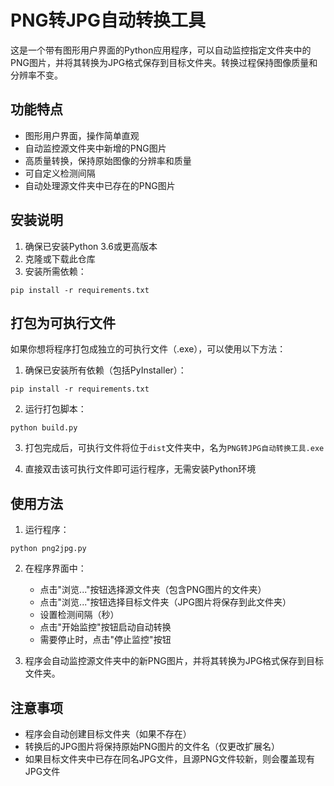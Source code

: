 # PNG转JPG自动转换工具

这是一个带有图形用户界面的Python应用程序，可以自动监控指定文件夹中的PNG图片，并将其转换为JPG格式保存到目标文件夹。转换过程保持图像质量和分辨率不变。

## 功能特点

- 图形用户界面，操作简单直观
- 自动监控源文件夹中新增的PNG图片
- 高质量转换，保持原始图像的分辨率和质量
- 可自定义检测间隔
- 自动处理源文件夹中已存在的PNG图片

## 安装说明

1. 确保已安装Python 3.6或更高版本
2. 克隆或下载此仓库
3. 安装所需依赖：

```
pip install -r requirements.txt
```

## 打包为可执行文件

如果你想将程序打包成独立的可执行文件（.exe），可以使用以下方法：

1. 确保已安装所有依赖（包括PyInstaller）：

```
pip install -r requirements.txt
```

2. 运行打包脚本：

```
python build.py
```

3. 打包完成后，可执行文件将位于`dist`文件夹中，名为`PNG转JPG自动转换工具.exe`

4. 直接双击该可执行文件即可运行程序，无需安装Python环境

## 使用方法

1. 运行程序：

```
python png2jpg.py
```

2. 在程序界面中：
   - 点击"浏览..."按钮选择源文件夹（包含PNG图片的文件夹）
   - 点击"浏览..."按钮选择目标文件夹（JPG图片将保存到此文件夹）
   - 设置检测间隔（秒）
   - 点击"开始监控"按钮启动自动转换
   - 需要停止时，点击"停止监控"按钮

3. 程序会自动监控源文件夹中的新PNG图片，并将其转换为JPG格式保存到目标文件夹。

## 注意事项

- 程序会自动创建目标文件夹（如果不存在）
- 转换后的JPG图片将保持原始PNG图片的文件名（仅更改扩展名）
- 如果目标文件夹中已存在同名JPG文件，且源PNG文件较新，则会覆盖现有JPG文件